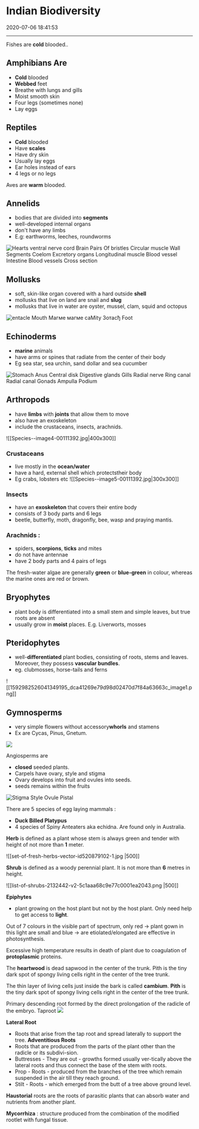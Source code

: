 # Indian Biodiversity

2020-07-06 18:41:53


---


Fishes are **cold** blooded..

## Amphibians Are

- **Cold** blooded
- **Webbed** feet
- Breathe with lungs and gills
- Moist smooth skin
- Four legs (sometimes none)
- Lay eggs

## Reptiles

- **Cold** blooded
- Have **scales**
- Have dry skin
- Usually lay eggs
- Ear holes instead of ears
- 4 legs or no legs

Aves are **warm** blooded.

## Annelids

- bodies that are divided into **segments**
- well-developed internal organs
- don't have any limbs
- E.g: earthworms, leeches, roundworms

![Hearts ventral nerve cord Brain Pairs Of bristles Circular muscle Wall Segments Coelom Excretory organs Longitudinal muscle Blood vessel Intestine Blood vessels Cross section ](Species--image1-00111392.jpg)

## Mollusks

- soft, skin-like organ covered with a hard outside **shell**
- mollusks that live on land are snail and **slug**
- mollusks that live in water are oyster, mussel, clam, squid and octopus

![entacle Mouth Магме магме caMity Зотасђ Foot ](Species--image2-00111392.png)

## Echinoderms

- **marine** animals
- have arms or spines that radiate from the center of their body
- Eg sea star, sea urchin, sand dollar and sea cucumber

![Stomach Anus Central disk Digestive glands Gills Radial nerve Ring canal Radial canal Gonads Ampulla Podium ](Species--image3-00111392.jpg)

## Arthropods

- have **limbs** with **joints** that allow them to move
- also have an exoskeleton
- include the crustaceans, insects, arachnids.

![[Species--image4-00111392.jpg|400x300]]

### Crustaceans

- live mostly in the **ocean/water**
- have a hard, external shell which protectstheir body
- Eg crabs, lobsters etc
![[Species--image5-00111392.jpg|300x300]]

### Insects

- have an **exoskeleton** that covers their entire body
- consists of 3 body parts and 6 legs
- beetle, butterfly, moth, dragonfly, bee, wasp and praying mantis.

### Arachnids :

- spiders, **scorpions**, **ticks** and mites
- do not have antennae
- have 2 body parts and 4 pairs of legs

The fresh-water algae are generally **green** or **blue-green** in colour, whereas the marine ones are red or brown.

## Bryophytes

- plant body is differentiated into a small stem and simple leaves, but true roots are absent
- usually grow in **moist** places. E.g. Liverworts, mosses

## Pteridophytes

- well-**differentiated** plant bodies, consisting of roots, stems and leaves. Moreover, they possess **vascular bundles**.
- eg. clubmosses, horse-tails and ferns

![[1592982526041349195_dca41269e79d98d02470d7f84a63663c_image1.png]]

## Gymnosperms

- very simple flowers without accessory**whorls** and stamens
- Ex are Cycas, Pinus, Gnetum.

![](Species--image6-00111392.jpg)

Angiosperms are

- **closed** seeded plants.
- Carpels have ovary, style and stigma
- Ovary develops into fruit and ovules into seeds.
- seeds remains within the fruits

![Stigma Style Ovule Pistal ](Species--image7-00111392.png)

There are 5 species of egg laying mammals :

- **Duck Billed Platypus**
- 4 species of Spiny Anteaters aka echidna. Are found only in Australia.

**Herb** is defined as a plant whose stem is always green and tender with height of not more than **1** meter.

![[set-of-fresh-herbs-vector-id520879102-1.jpg |500]]

**Shrub** is defined as a woody perennial plant. It is not more than
**6** metres in height.

![[list-of-shrubs-2132442-v2-5c1aaa68c9e77c0001ea2043.png |500]]

**Epiphytes**

- plant growing on the host plant but not by the host plant. Only need help to get access to **light**.

Out of 7 colours in the visible part of spectrum, only red → plant gown in this light are small and blue → are etiolated/elongated are effective in photosynthesis.

Excessive high temperature results in death of plant due to coagulation of
**protoplasmic** proteins.

The **heartwood** is dead sapwood in the center of the
trunk.
Pith is the tiny dark spot of spongy living cells right in the center of the tree trunk.

The thin layer of living cells just inside the bark is called **cambium**.
**Pith** is the tiny dark spot of spongy living cells right in the center of the tree trunk.

Primary descending root formed by the direct prolongation of the radicle of the embryo.
Taproot
![](Species--image8-00111392.jpg)

**Lateral Root**

- Roots that arise from the tap root and spread laterally to support the tree.
**Adventitious Roots**
- Roots that are produced from the parts of the plant other than the radicle or its subdivi-sion.
- Buttresses - They are out - growths formed usually ver-tically above the lateral roots and thus connect the base of the stem with roots.
- Prop - Roots - produced from the branches of the tree which remain suspended in the air till they reach ground.
- Stilt - Roots - which emerged from the butt of a tree above ground level.

**Haustorial** roots are the roots of parasitic plants that can absorb water and nutrients from another plant.

**Mycorrhiza** : structure produced from the combination of the modified rootlet with fungal tissue.